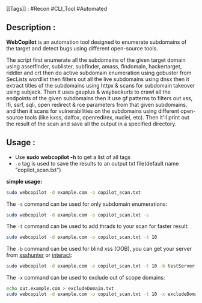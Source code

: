 [[Tags]] : #Recon #CLI_Tool #Automated

## Description : 

**WebCopilot** is an automation tool designed to enumerate subdomains of the target and detect bugs using different open-source tools.

The script first enumerate all the subdomains of the given target domain using assetfinder, sublister, subfinder, amass, findomain, hackertarget, riddler and crt then do active subdomain enumeration using gobuster from SecLists wordlist then filters out all the live subdomains using dnsx then it extract titles of the subdomains using httpx & scans for subdomain takeover using subjack. Then it uses gauplus & waybackurls to crawl all the endpoints of the given subdomains then it use gf patterns to filters out xss, lfi, ssrf, sqli, open redirect & rce parameters from that given subdomains, and then it scans for vulnerabilities on the subdomains using different open-source tools (like kxss, dalfox, openredirex, nuclei, etc). Then it'll print out the result of the scan and save all the output in a specified directory.

## Usage : 

- Use **sudo webcopilot -h** to get a list of all tags
- `-o` tag is used to save the results to an output txt file(default name "copilot_scan.txt")

**simple usage:**
```bash
sudo webcopilot -d example.com -o copilot_scan.txt
```

The `-s` command can be used for only subdomain enumerations:
```bash
sudo webcopilot -d example.com -o copilot_scan.txt -s
```

The `-t` command can be used to add thrads to your scan for faster result:
```bash
sudo webcopilot -d example.com -o copilot_scan.txt -t 10
```

The `-b` command can be used for blind xss (OOB), you can get your server from [xsshunter](https://xsshunter.com/) or [interact](https://interact.projectdiscovery.io/):
```bash
sudo webcopilot -d example.com -o copilot_scan.txt -t 10 -b testServer.xss
```

The `-x` command can be used to exclude out of scope domains:
```bash
echo out.example.com > excludeDomain.txt
sudo webcopilot -d example.com -o copilot_scan.txt -t 10 -x excludeDomain.txt -b testServer.xss
```

